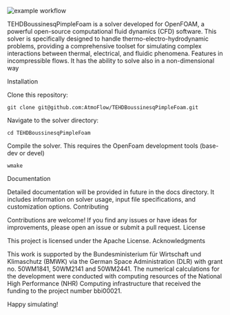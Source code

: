 ![example workflow](https://github.com/AtmoFlow/TEHDBoussinesqPimpleFoam/actions/workflows/build-OF.yml/badge.svg)

TEHDBoussinesqPimpleFoam is a solver developed for OpenFOAM, a powerful open-source computational fluid dynamics (CFD) software. This solver is specifically designed to handle thermo-electro-hydrodynamic problems, providing a comprehensive toolset for simulating complex interactions between thermal, electrical, and fluidic phenomena.
Features in incompressible flows. It has the ability to solve also in a non-dimensional way

Installation

Clone this repository:


`git clone git@github.com:AtmoFlow/TEHDBoussinesqPimpleFoam.git`

Navigate to the solver directory:

`cd TEHDBoussinesqPimpleFoam`

Compile the solver. This requires the OpenFoam development tools (base-dev or devel)

`wmake` 

Documentation

Detailed documentation will be provided in future in the docs directory. It includes information on solver usage, input file specifications, and customization options.
Contributing

Contributions are welcome! If you find any issues or have ideas for improvements, please open an issue or submit a pull request.
License

This project is licensed under the Apache License.
Acknowledgments

This work is supported by the Bundesministerium für Wirtschaft und Klimaschutz (BMWK) via the German Space Administration (DLR) with grant no. 50WM1841, 50WM2141 and 50WM2441. The numerical
calculations for the development were conducted with computing resources of the National High Performance (NHR) Computing infrastructure that received the funding to the project number bbi00021.

Happy simulating!
